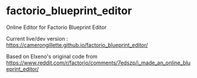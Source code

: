# factorio_blueprint_editor
Online Editor for Factorio Blueprint Editor

Current live/dev version : https://camerongillette.github.io/factorio_blueprint_editor/

Based on Elxeno's original code from https://www.reddit.com/r/factorio/comments/7edszp/i_made_an_online_blueprint_editor/
